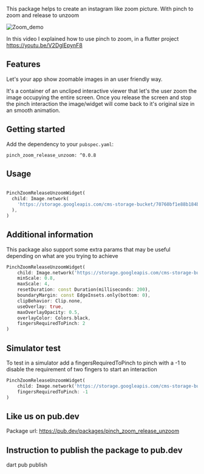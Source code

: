 This package helps to create an instagram like zoom picture. With pinch to zoom and release to unzoom

![Zoom_demo](https://github.com/ivofernandes/pinch_zoom_release_unzoom/blob/master/doc/pinch_zoom_release_unzoom.gif?raw=true)

In this video I explained how to use pinch to zoom, in a flutter project
https://youtu.be/V2DglEpynF8

## Features

Let's your app show zoomable images in an user friendly way.

It's a container of an uncliped interactive viewer that let's the user zoom the image occupying the entire screen.
Once you release the screen and stop the pinch interaction the image/widget will come back to it's original size in an smooth animation.

## Getting started

Add the dependency to your `pubspec.yaml`:

```
pinch_zoom_release_unzoom: ^0.0.8
```

## Usage

```dart

PinchZoomReleaseUnzoomWidget(
  child: Image.network(
    'https://storage.googleapis.com/cms-storage-bucket/70760bf1e88b184bb1bc.png'
  ),
)
```

## Additional information

This package also support some extra params that may be useful depending on what are you trying to achieve

```dart
PinchZoomReleaseUnzoomWidget(
    child: Image.network('https://storage.googleapis.com/cms-storage-bucket/70760bf1e88b184bb1bc.png'),
    minScale: 0.8,
    maxScale: 4,
    resetDuration: const Duration(milliseconds: 200),
    boundaryMargin: const EdgeInsets.only(bottom: 0),
    clipBehavior: Clip.none,
    useOverlay: true,
    maxOverlayOpacity: 0.5,
    overlayColor: Colors.black,
    fingersRequiredToPinch: 2
)
```

## Simulator test
To test in a simulator add a fingersRequiredToPinch to pinch with a -1 to disable the requirement of two fingers to start an interaction
```dart
PinchZoomReleaseUnzoomWidget(
    child: Image.network('https://storage.googleapis.com/cms-storage-bucket/70760bf1e88b184bb1bc.png'),
    fingersRequiredToPinch: -1
)
```

## Like us on pub.dev
Package url:
https://pub.dev/packages/pinch_zoom_release_unzoom


## Instruction to publish the package to pub.dev
dart pub publish